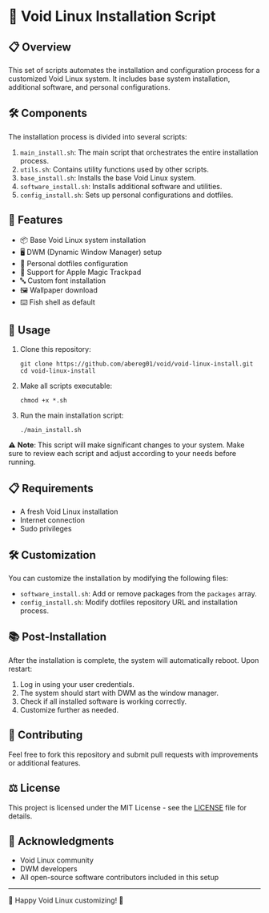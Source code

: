# 🚀 Void Linux Installation Script

## 📋 Overview

This set of scripts automates the installation and configuration process for a customized Void Linux system. It includes base system installation, additional software, and personal configurations.

## 🛠 Components

The installation process is divided into several scripts:

1. `main_install.sh`: The main script that orchestrates the entire installation process.
2. `utils.sh`: Contains utility functions used by other scripts.
3. `base_install.sh`: Installs the base Void Linux system.
4. `software_install.sh`: Installs additional software and utilities.
5. `config_install.sh`: Sets up personal configurations and dotfiles.

## 🔧 Features

- 📦 Base Void Linux system installation
- 🖥️ DWM (Dynamic Window Manager) setup
- 🎨 Personal dotfiles configuration
- 📱 Support for Apple Magic Trackpad
- 🔤 Custom font installation
- 🖼️ Wallpaper download
- ⌨️ Fish shell as default

## 🚀 Usage

1. Clone this repository:
   ```
   git clone https://github.com/abereg01/void/void-linux-install.git
   cd void-linux-install
   ```

2. Make all scripts executable:
   ```
   chmod +x *.sh
   ```

3. Run the main installation script:
   ```
   ./main_install.sh
   ```

⚠️ **Note**: This script will make significant changes to your system. Make sure to review each script and adjust according to your needs before running.

## 📋 Requirements

- A fresh Void Linux installation
- Internet connection
- Sudo privileges

## 🛠 Customization

You can customize the installation by modifying the following files:

- `software_install.sh`: Add or remove packages from the `packages` array.
- `config_install.sh`: Modify dotfiles repository URL and installation process.

## 📚 Post-Installation

After the installation is complete, the system will automatically reboot. Upon restart:

1. Log in using your user credentials.
2. The system should start with DWM as the window manager.
3. Check if all installed software is working correctly.
4. Customize further as needed.

## 🤝 Contributing

Feel free to fork this repository and submit pull requests with improvements or additional features.

## ⚖️ License

This project is licensed under the MIT License - see the [LICENSE](LICENSE) file for details.

## 🙏 Acknowledgments

- Void Linux community
- DWM developers
- All open-source software contributors included in this setup

---

🌟 Happy Void Linux customizing! 🌟
